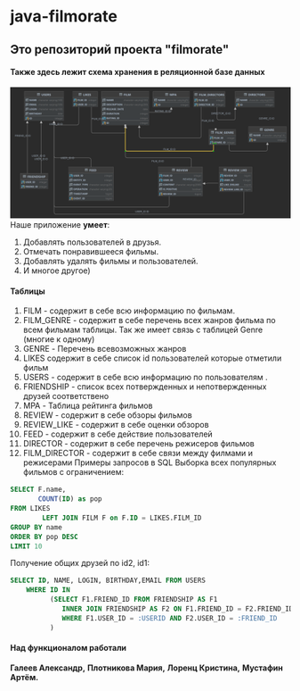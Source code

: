 # java-filmorate

## Это репозиторий проекта "filmorate"

#### Также здесь лежит схема хранения в реляционной базе данных

![БД filmorate.png](src/БД%20Filmorate.png)
Наше приложение **умеет**:

1. Добавлять пользователей в друзья.
2. Отмечать понравившееся фильмы.
3. Добавлять удалять фильмы и пользователей.
4. И многое другое)

#### Таблицы

1. FILM - содержит в себе всю информацию по фильмам. 
2. FILM_GENRE - содержит в себе перечень всех жанров фильма по всем фильмам таблицы. Так же имеет связь с таблицей
   Genre (многие к одному)
3. GENRE - Перечень всевозможных жанров
4. LIKES содержит в себе список id пользователей которые отметили фильм 
5. USERS - содержит в себе всю информацию по пользователям .
6. FRIENDSHIP - список всех потвержденных и непотвержденных друзей соответствено
7. MPA - Таблица рейтинга фильмов
8. REVIEW - содержит в себе обзоры фильмов
9. REVIEW_LIKE - содержит в себе оценки обзоров
10. FEED - содержит  в себе действие пользователей
11. DIRECTOR - содержит в себе перечень режисеров фильмов
12. FILM_DIRECTOR - содержит в себе связи между филмами и режисерами
   Примеры запросов в SQL
   Выборка всех популярных фильмов с ограничением:

```sql
SELECT F.name,
       COUNT(ID) as pop
FROM LIKES
        LEFT JOIN FILM F on F.ID = LIKES.FILM_ID 
GROUP BY name
ORDER BY pop DESC
LIMIT 10
```

Получение общих друзей по id2, id1:

```sql
SELECT ID, NAME, LOGIN, BIRTHDAY,EMAIL FROM USERS
    WHERE ID IN 
          (SELECT F1.FRIEND_ID FROM FRIENDSHIP AS F1
             INNER JOIN FRIENDSHIP AS F2 ON F1.FRIEND_ID = F2.FRIEND_ID
             WHERE F1.USER_ID = :USERID AND F2.USER_ID = :FRIEND_ID
          )          
```
#### Над функционалом работали

**Галеев Александр,**
**Плотникова Мария,** 
**Лоренц Кристина,** 
**Мустафин Артём.**



